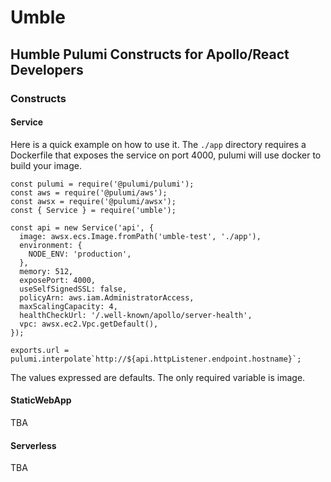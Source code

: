 # Umble
## Humble Pulumi Constructs for Apollo/React Developers

### Constructs

#### Service
Here is a quick example on how to use it. The `./app` directory requires a Dockerfile that exposes the service on port 4000, pulumi will use docker to build your image.

```
const pulumi = require('@pulumi/pulumi');
const aws = require('@pulumi/aws');
const awsx = require('@pulumi/awsx');
const { Service } = require('umble');

const api = new Service('api', {
  image: awsx.ecs.Image.fromPath('umble-test', './app'),
  environment: {
    NODE_ENV: 'production',
  },
  memory: 512,
  exposePort: 4000,
  useSelfSignedSSL: false,
  policyArn: aws.iam.AdministratorAccess,
  maxScalingCapacity: 4,
  healthCheckUrl: '/.well-known/apollo/server-health',
  vpc: awsx.ec2.Vpc.getDefault(),
});

exports.url = pulumi.interpolate`http://${api.httpListener.endpoint.hostname}`;
```

The values expressed are defaults. The only required variable is image.

#### StaticWebApp
TBA

#### Serverless
TBA



